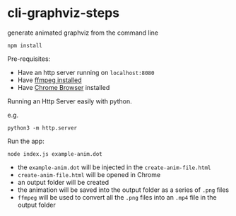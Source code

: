 # cli-graphviz-steps

generate animated graphviz from the command line

```
npm install
```

Pre-requisites:

- Have an http server running on `localhost:8080`
- Have [ffmpeg installed](https://ffmpeg.org/)
- Have [Chrome Browser](https://www.google.com/intl/en_uk/chrome/) installed


Running an Http Server easily with python.

e.g.

```
python3 -m http.server
```

Run the app:

```
node index.js example-anim.dot
```

- the `example-anim.dot` will be injected in the `create-anim-file.html`
- `create-anim-file.html` will be opened in Chrome
- an output folder will be created
- the animation will be saved into the output folder as a series of `.png` files
- `ffmpeg` will be used to convert all the `.png` files into an `.mp4` file in the output folder
